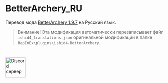 # BetterArchery_RU
Перевод мода [BetterArchery 1.9.7](https://thunderstore.io/c/valheim/p/ishid4/BetterArchery/) на Русский язык.

> Внимание! Эта модификация автоматически перезаписывает файл `ishid4_translations.json` оригинальной модификации в папке `BepInEx\plugins\ishid4-BetterArchery`.

#
<a href="https://discord.gg/TB4rQwNPUh"><img src="https://cdn.discordapp.com/icons/780261305982386176/8c90b1e54638431adbb74d55d6c97348.webp" title="Discord сервер" width="64" height="64"></a>

